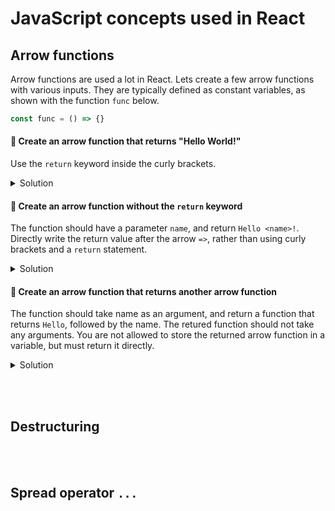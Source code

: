 # JavaScript concepts used in React

## Arrow functions

Arrow functions are used a lot in React. Lets create a few arrow functions with various inputs. They are typically defined as constant variables, as shown with the function `func` below.
```js
const func = () => {}
```


#### 📌 Create an arrow function that returns "Hello World!"
Use the `return` keyword inside the curly brackets.

<details><summary>Solution</summary>

```jsx
const greeting = () => {
    return "Hello World!";
}
```
</details>


#### 📌 Create an arrow function without the `return` keyword
The function should have a parameter `name`, and return `Hello <name>!`. Directly write the return value after the arrow `=>`, rather than using curly brackets and a `return` statement.

<details><summary>Solution</summary>

```jsx
const greeting = (name) => `Hello ${name}`
```
</details>


#### 💎 Create an arrow function that returns another arrow function
The function should take name as an argument, and return a function that returns `Hello`, followed by the name. The retured function should not take any arguments. You are not allowed to store the returned arrow function in a variable, but must return it directly.

<details><summary>Solution</summary>

```jsx
const greeting = (name) => () => `Hello ${name}!`
```
</details>


<br><br>

## Destructuring


<br><br>

## Spread operator  `...`

